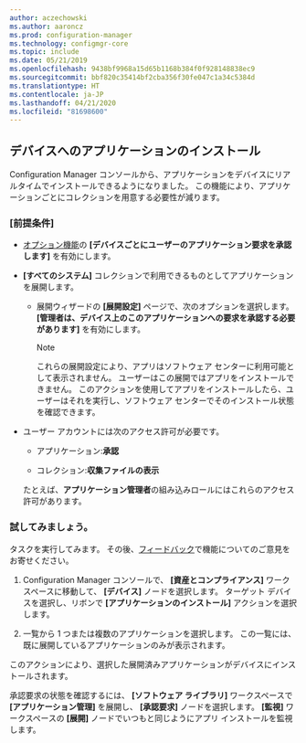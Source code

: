 ```yaml
---
author: aczechowski
ms.author: aaroncz
ms.prod: configuration-manager
ms.technology: configmgr-core
ms.topic: include
ms.date: 05/21/2019
ms.openlocfilehash: 9438bf9968a15d65b1168b384f0f928148838ec9
ms.sourcegitcommit: bbf820c35414bf2cba356f30fe047c1a34c5384d
ms.translationtype: HT
ms.contentlocale: ja-JP
ms.lasthandoff: 04/21/2020
ms.locfileid: "81698600"
---
```

## <a name="install-applications-for-a-device"></a><a name="bkmk_device-app"></a> デバイスへのアプリケーションのインストール

<!--4402180-->

Configuration Manager コンソールから、アプリケーションをデバイスにリアルタイムでインストールできるようになりました。 この機能により、アプリケーションごとにコレクションを用意する必要性が減ります。

### <a name="prerequisites"></a>[前提条件]

- [オプション機能](../../../../servers/manage/install-in-console-updates.md#bkmk_options)の **[デバイスごとにユーザーのアプリケーション要求を承認します]** を有効にします。  

- **[すべてのシステム]** コレクションで利用できるものとしてアプリケーションを展開します。  

    - 展開ウィザードの **[展開設定]** ページで、次のオプションを選択します。 **[管理者は、デバイス上のこのアプリケーションへの要求を承認する必要があります]** を有効にします。  

        > [!Note]  
        > これらの展開設定により、アプリはソフトウェア センターに利用可能として表示されません。 ユーザーはこの展開ではアプリをインストールできません。 このアクションを使用してアプリをインストールしたら、ユーザーはそれを実行し、ソフトウェア センターでそのインストール状態を確認できます。

- ユーザー アカウントには次のアクセス許可が必要です。

    - アプリケーション:**承認**

    - コレクション:**収集ファイルの表示**

    たとえば、**アプリケーション管理者**の組み込みロールにはこれらのアクセス許可があります。

### <a name="try-it-out"></a>試してみましょう。

タスクを実行してみます。 その後、[フィードバック](../../../../understand/find-help.md#product-feedback)で機能についてのご意見をお寄せください。

1. Configuration Manager コンソールで、 **[資産とコンプライアンス]** ワークスペースに移動して、 **[デバイス]** ノードを選択します。 ターゲット デバイスを選択し、リボンで **[アプリケーションのインストール]** アクションを選択します。

1. 一覧から 1 つまたは複数のアプリケーションを選択します。 この一覧には、既に展開しているアプリケーションのみが表示されます。

このアクションにより、選択した展開済みアプリケーションがデバイスにインストールされます。

承認要求の状態を確認するには、 **[ソフトウェア ライブラリ]** ワークスペースで **[アプリケーション管理]** を展開し、 **[承認要求]** ノードを選択します。 **[監視]** ワークスペースの **[展開]** ノードでいつもと同じようにアプリ インストールを監視します。
